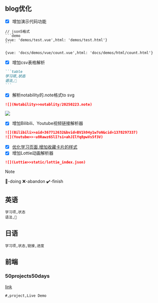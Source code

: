 ## blog优化

* [x] 增加演示代码功能

````text
// json5格式
```demo
{vue: 'demos/test.vue',html: 'demos/test.html'}
```
````

```demo
{vue: 'docs/demos/vue/count.vue',html: 'docs/demos/html/count.html'}
```

* [x] 增加csv表格解析

````markdown
```table
学习项,状态
语法,🚀
```
````

* [x] 解析notability的.note格式to svg

```markdown
![](Notability>>notablity/20250223.note)
```


![](Notability>>notability/20250223.note)


* [x] 增加Bilibili、Youtube视频链接解析器

```markdown
![](Bilibili>>aid=367712632&bvid=BV1h94y1w7oN&cid=1378297337)
![](Youtube>>-u8Rawz6SlI?si=ahJIlYq8pwVs5f3V)
```

* [x] [优化学习页面,增加收藏卡片的样式](docs/project.md)
* [x] 增加Lottie动画解析器

```markdown
![](Lottie>>static/lottie_index.json)
```

> [!note]
> 🚀-doing ❌-abandon ✔️-finish

## 英语

```table
学习项,状态
语法,🚀
```

## 日语

```table
学习项,状态,链接,进度
```

## 前端

### 50projects50days

[link](https://github.com/bradtraversy/50projects50days)

```table
#,project,Live Demo
```